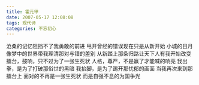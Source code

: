 ```yaml
---
title: 霍元甲
date: 2007-05-17 12:08:08
tags: 现代诗
categories: 不忘初心
---
```

沧桑的记忆阻挡不了我勇敢的前进
甩开曾经的错误现在只是从新开始
小城的日月像梦中的世界带我理清那对与错的差别
从新踏上那条归路让天下人有我开始改变
擂台，鼓响，只不过为了一张生死状
人格，尊严，不是赢了才能喊的响亮
我出拳，是为了打破那俗世的黑暗
我抬脚，是为了踢开那忧郁的画面
当我再次来到那擂台上
面对的不再是一张生死状
而是自强不息的为国争光